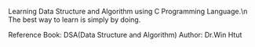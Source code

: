 Learning Data Structure and Algorithm using C Programming Language.\n
The best way to learn is simply by doing.

Reference Book: DSA(Data Structure and Algorithm)
Author: Dr.Win Htut
